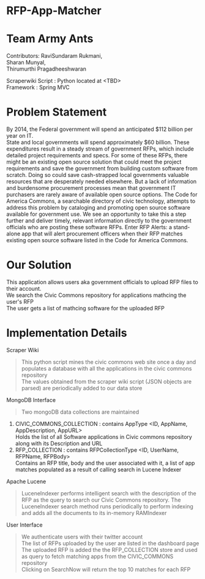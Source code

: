 RFP-App-Matcher
=================
Team Army Ants
===================================
Contributors: 	RaviSundaram Rukmani,  
  		Sharan Munyal,  
		Thirumurthi Pragadheeshwaran

Scraperwiki Script	: Python located at \<TBD\>  
Framework		: Spring MVC


Problem Statement
==================
By 2014, the Federal government will spend an anticipated $112 billion per year on IT.  
State and local governments will spend approximately $60 billion. These expenditures result in a steady stream of
government RFPs, which include detailed project requirements and specs. For some of these RFPs, there might be an existing open source solution that could meet the project requirements and save the government from building custom software from scratch. Doing so could save cash-strapped local governments valuable resources that are desperately needed elsewhere. But a lack of information and burdensome procurement processes mean that government IT purchasers are rarely aware of available open source options. The Code for America Commons, a searchable directory of civic technology, attempts to address this problem by cataloging and promoting open source software available for government use. We see an opportunity to take this a step further and deliver timely, relevant information directly to the government officials who are posting these software RFPs. Enter RFP Alerts: a stand-alone app that will alert procurement officers when their RFP matches existing open source software listed in the Code for America Commons.

Our Solution
=============
This application allows users aka government officials to upload RFP files to their account.   
We search the Civic Commons repository for applications mathcing the user's RFP  
The user gets a list of mathcing software for the uploaded RFP

Implementation Details
=======================

Scraper Wiki  
> This python script mines the civic commons web site once a day and populates a database with all the applications in the civic commons repository  
  The values obtained from the scraper wiki script (JSON objects are parsed) are periodically added to our data store

MongoDB Interface  

> Two mongoDB data collections are maintained  
  1. CIVIC_COMMONS_COLLECTION  : contains AppType <ID, AppName, AppDescription, AppURL>  
     Holds the list of all Software applications in Civic commons repository along with its Description and URL  
  2. RFP_COLLECTION            : contains RFPCollectionType <ID, UserName, RFPName, RFPBody>  
     Contains an RFP title, body and the user associated with it, a list of app matches populated as a result of calling search in Lucene Indexer
	

Apache Lucene

> LuceneIndexer performs intelligent search with the description of the RFP as the query to search our Civic Commons repository. The LuceneIndexer search method runs periodically to perform indexing and adds all the documents to its in-memory RAMIndexer
		
User Interface

> We authenticate users with their twitter account  
The list of RFPs uploaded by the user are listed in the dashboard page  
The uploaded RFP is added the the RFP_COLLECTION store and used as query to fetch matching apps from the CIVIC_COMMONS repository  
Clicking on SearchNow will return the top 10 matches for each RFP	